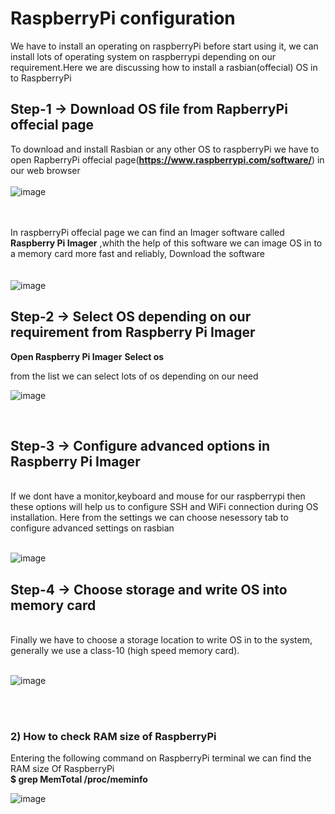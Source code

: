 # RaspberryPi configuration
We have to install an operating on raspberryPi before start using it, we can install lots of operating system on raspberrypi depending on our requirement.Here we are discussing how to install a rasbian(offecial) OS in to RaspberryPi  


##    Step-1  -> Download OS file from **RapberryPi offecial page**
  To download and install Rasbian or any other OS to raspberryPi we have to open RapberryPi offecial page(**https://www.raspberrypi.com/software/**) in our web browser
<br><br>
![image](https://user-images.githubusercontent.com/109785046/187012022-0addfef6-62a6-4b99-9954-8430a1f0ff66.png)

<br><br>
In raspberryPi offecial page we can find an Imager software called **Raspberry Pi Imager** ,whith the help of this software we can image OS in to a memory card more fast and reliably, Download the software
<br><br><br>
![image](https://user-images.githubusercontent.com/109785046/187012217-909d9ac6-05ae-41e3-a930-5769aea2504b.png)


##    Step-2  -> Select OS depending on our requirement from Raspberry Pi Imager 
**Open Raspberry Pi Imager**
**Select os**
<br>

from the list we can select lots of os depending on our need
<br>

![image](https://user-images.githubusercontent.com/109785046/187013820-3fae4c31-6a7c-42b9-8e63-42bebea6c675.png)

<br>


##    Step-3  -> Configure advanced options in Raspberry Pi Imager
<br>
If we dont have a monitor,keyboard and mouse for our raspberrypi then these options will help us to configure SSH and WiFi connection during OS installation. Here from the settings we can choose nesessory tab to configure advanced settings on rasbian
<br><br>

![image](https://user-images.githubusercontent.com/109785046/187014556-b550a7f5-b4f1-430a-99e2-306382e3f9fa.png)

##    Step-4  -> Choose storage and write OS into memory card
<br>
Finally we have to choose a storage location to write OS in to the system, generally we use a class-10 (high speed memory card).
<br><br>

![image](https://user-images.githubusercontent.com/109785046/187015749-80232e74-1905-4de7-9c71-637031d1000d.png)

<br><br>
### 2) How to check RAM size of RaspberryPi

Entering the following command on RaspberryPi terminal we can find the RAM size Of RaspberryPi<br>
**$ grep MemTotal /proc/meminfo**
<br>

![image](https://user-images.githubusercontent.com/109785046/186573778-6074b628-e848-44bc-94fa-92f1d6ebb140.png)
